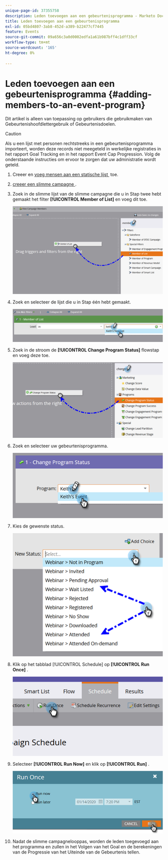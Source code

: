 ```yaml
---
unique-page-id: 37355758
description: Leden toevoegen aan een gebeurtenisprogramma - Marketo Docs - Productdocumentatie
title: Leden toevoegen aan een gebeurtenisprogramma
exl-id: 05bd4807-3ab8-452d-a389-b22477cf7445
feature: Events
source-git-commit: 09a656c3a0d0002edfa1a61b987bff4c1dff33cf
workflow-type: tm+mt
source-wordcount: '165'
ht-degree: 0%

---
```


# Leden toevoegen aan een gebeurtenisprogramma {#adding-members-to-an-event-program}

Dit artikel is alleen van toepassing op gebruikers die gebruikmaken van Gebeurtenishoofdlettergebruik of Gebeurtenisdoelen.

>[!CAUTION]
>
>Als u een lijst met personen rechtstreeks in een gebeurtenisprogramma importeert, worden deze records niet meegeteld in werkelijke registraties in het rapport Goal Tracking en in het rapport Event Cap Progression. Volg de onderstaande instructies om ervoor te zorgen dat uw administratie wordt geteld.

1. Creeer en [&#x200B; voeg mensen aan een statische lijst &#x200B;](/help/marketo/product-docs/core-marketo-concepts/smart-lists-and-static-lists/static-lists/create-a-static-list.md) toe.

1. [&#x200B; creeer een slimme campagne &#x200B;](/help/marketo/product-docs/core-marketo-concepts/smart-campaigns/creating-a-smart-campaign/create-a-new-smart-campaign.md).

1. Zoek in de slimme lijst van de slimme campagne die u in Stap twee hebt gemaakt het filter **[!UICONTROL Member of List]** en voeg dit toe.

   ![](assets/three.png)

1. Zoek en selecteer de lijst die u in Stap één hebt gemaakt.

   ![](assets/four.png)

1. Zoek in de stroom de **[!UICONTROL Change Program Status]** flowstap en voeg deze toe.

   ![](assets/five.png)

1. Zoek en selecteer uw gebeurtenisprogramma.

   ![](assets/six.png)

1. Kies de gewenste status.

   ![](assets/seven.png)

1. Klik op het tabblad [!UICONTROL Schedule] op **[!UICONTROL Run Once]** .

   ![](assets/eight.png)

1. Selecteer **[!UICONTROL Run Now]** en klik op **[!UICONTROL Run]** .

   ![](assets/nine.png)

1. Nadat de slimme campagnelooppas, worden de leden toegevoegd aan het programma en zullen in het Volgen van het Goal en de berekeningen van de Progressie van het Uiteinde van de Gebeurtenis tellen.
